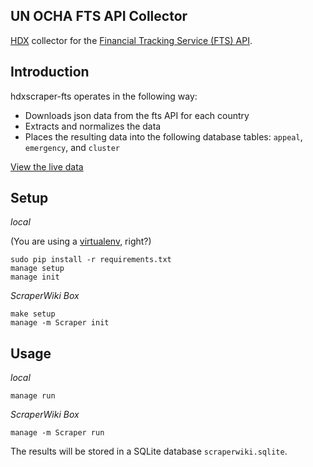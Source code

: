 ## UN OCHA FTS API Collector

[HDX](https://data.hdx.rwlabs.org/) collector for the [Financial Tracking Service (FTS) API](https://fts.unocha.org/).

## Introduction

hdxscraper-fts operates in the following way:

- Downloads json data from the fts API for each country
- Extracts and normalizes the data
- Places the resulting data into the following database tables: `appeal`, `emergency`, and `cluster`

[View the live data](https://data.hdx.rwlabs.org/organization/ocha-fts)

## Setup

*local*

(You are using a [virtualenv](http://www.virtualenv.org/en/latest/index.html), right?)

    sudo pip install -r requirements.txt
    manage setup
    manage init

*ScraperWiki Box*

    make setup
    manage -m Scraper init

## Usage

*local*

    manage run

*ScraperWiki Box*

    manage -m Scraper run

The results will be stored in a SQLite database `scraperwiki.sqlite`.
